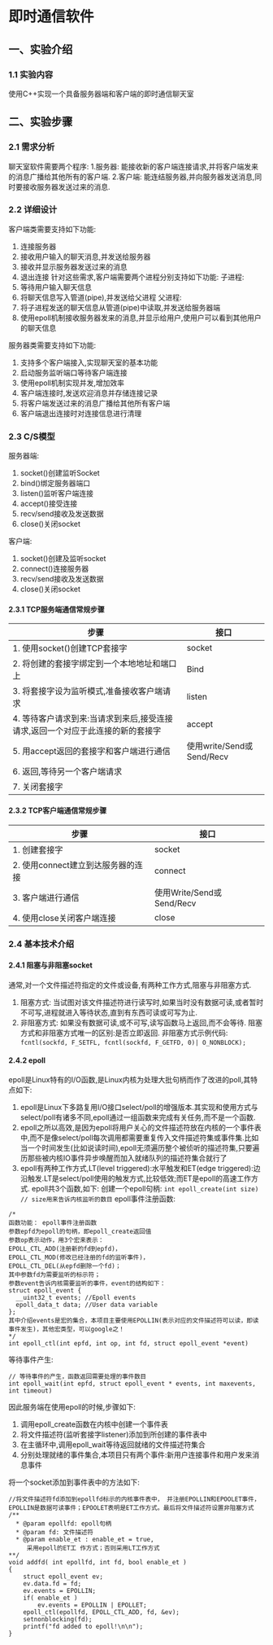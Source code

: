 # 即时通信软件 
## 一、实验介绍 
### 1.1 实验内容
使用C++实现一个具备服务器端和客户端的即时通信聊天室

## 二、实验步骤
### 2.1 需求分析
聊天室软件需要两个程序:
1.服务器: 能接收新的客户端连接请求,并将客户端发来的消息广播给其他所有的客户端.
2.客户端: 能连结服务器,并向服务器发送消息,同时要接收服务器发送过来的消息.
### 2.2 详细设计
客户端类需要支持如下功能:
1. 连接服务器
2. 接收用户输入的聊天消息,并发送给服务器
3. 接收并显示服务器发送过来的消息
4. 退出连接
针对这些需求,客户端需要两个进程分别支持如下功能:
子进程:
1. 等待用户输入聊天信息
2. 将聊天信息写入管道(pipe),并发送给父进程
父进程:
1. 将子进程发送的聊天信息从管道(pipe)中读取,并发送给服务器端
2. 使用epoll机制接收服务器发来的消息,并显示给用户,使用户可以看到其他用户的聊天信息

服务器类需要支持如下功能:
1. 支持多个客户端接入,实现聊天室的基本功能
2. 启动服务监听端口等待客户端连接
3. 使用epoll机制实现并发,增加效率
4. 客户端连接时,发送欢迎消息并存储连接记录
5. 将客户端发送过来的消息广播给其他所有客户端
6. 客户端退出连接时对连接信息进行清理

### 2.3 C/S模型
服务器端:
1. socket()创建监听Socket
2. bind()绑定服务器端口
3. listen()监听客户端连接
4. accept()接受连接
5. recv/send接收及发送数据
6. close()关闭socket

客户端:
1. socket()创建及监听socket
2. connect()连接服务器
3. recv/send接收及发送数据
4. close()关闭socket

#### 2.3.1 TCP服务端通信常规步骤
|步骤|接口|
|---|---|
|1. 使用socket()创建TCP套接字|socket|
|2. 将创建的套接字绑定到一个本地地址和端口上|Bind|
|3. 将套接字设为监听模式,准备接收客户端请求|listen|
|4. 等待客户请求到来:当请求到来后,接受连接请求,返回一个对应于此连接的新的套接字|accept|
|5. 用accept返回的套接字和客户端进行通信|使用write/Send或Send/Recv|
|6. 返回,等待另一个客户端请求||
|7. 关闭套接字||

#### 2.3.2 TCP客户端通信常规步骤
|步骤|接口|
|--|--|
|1. 创建套接字|socket|
|2. 使用connect建立到达服务器的连接|connect|
|3. 客户端进行通信|使用Write/Send或Send/Recv|
|4. 使用close关闭客户端连接|close|

### 2.4 基本技术介绍 
#### 2.4.1 阻塞与非阻塞socket 
通常,对一个文件描述符指定的文件或设备,有两种工作方式,阻塞与非阻塞方式.
1. 阻塞方式: 当试图对该文件描述符进行读写时,如果当时没有数据可读,或者暂时不可写,进程就进入等待状态,直到有东西可读或可写为止.
2. 非阻塞方式: 如果没有数据可读,或不可写,读写函数马上返回,而不会等待.
阻塞方式和非阻塞方式唯一的区别:是否立即返回.
非阻塞方式示例代码: 
``` fcntl(sockfd, F_SETFL, fcntl(sockfd, F_GETFD, 0)| O_NONBLOCK); ```

#### 2.4.2 epoll
epoll是Linux特有的I/O函数,是Linux内核为处理大批句柄而作了改进的poll,其特点如下:
1. epoll是Linux下多路复用I/O接口select/poll的增强版本.其实现和使用方式与select/poll有诸多不同,epoll通过一组函数来完成有关任务,而不是一个函数.
2. epoll之所以高效,是因为epoll将用户关心的文件描述符放在内核的一个事件表中,而不是像select/poll每次调用都需要重复传入文件描述符集或事件集.比如当一个时间发生(比如说读时间),epoll无须遍历整个被侦听的描述符集,只要遍历那些被内核IO事件异步唤醒而加入就绪队列的描述符集合就行了
3. epoll有两种工作方式,LT(level triggered):水平触发和ET(edge triggered):边沿触发.LT是select/poll使用的触发方式,比较低效;而ET是epoll的高速工作方式.
epoll共3个函数,如下:
创建一个epoll句柄: 
``` int epoll_create(int size) // size用来告诉内核监听的数目 ```
epoll事件注册函数:
```
/*
函数功能： epoll事件注册函数
参数epfd为epoll的句柄，即epoll_create返回值
参数op表示动作，用3个宏来表示：
EPOLL_CTL_ADD(注册新的fd到epfd)， 
EPOLL_CTL_MOD(修改已经注册的fd的监听事件)，
EPOLL_CTL_DEL(从epfd删除一个fd)；
其中参数fd为需要监听的标示符；
参数event告诉内核需要监听的事件，event的结构如下：
struct epoll_event {
  __uint32_t events; //Epoll events
  epoll_data_t data; //User data variable
};
其中介绍events是宏的集合，本项目主要使用EPOLLIN(表示对应的文件描述符可以读，即读事件发生)，其他宏类型，可以google之！
*/
int epoll_ctl(int epfd, int op, int fd, struct epoll_event *event)
```
等待事件产生:
```
// 等待事件的产生，函数返回需要处理的事件数目
int epoll_wait(int epfd, struct epoll_event * events, int maxevents, int timeout)
```
因此服务端在使用epoll的时候,步骤如下:
1. 调用epoll_create函数在内核中创建一个事件表
2. 将文件描述符(监听套接字listener)添加到所创建的事件表中
3. 在主循环中,调用epoll_wait等待返回就绪的文件描述符集合
4. 分别处理就绪的事件集合,本项目只有两个事件:新用户连接事件和用户发来消息事件

将一个socket添加到事件表中的方法如下:
```
//将文件描述符fd添加到epollfd标示的内核事件表中， 并注册EPOLLIN和EPOOLET事件，EPOLLIN是数据可读事件；EPOOLET表明是ET工作方式。最后将文件描述符设置非阻塞方式
/**
  * @param epollfd: epoll句柄
  * @param fd: 文件描述符
  * @param enable_et : enable_et = true, 
     采用epoll的ET工 作方式；否则采用LT工作方式
**/
void addfd( int epollfd, int fd, bool enable_et )
{
    struct epoll_event ev;
    ev.data.fd = fd;
    ev.events = EPOLLIN;
    if( enable_et )
        ev.events = EPOLLIN | EPOLLET;
    epoll_ctl(epollfd, EPOLL_CTL_ADD, fd, &ev);
    setnonblocking(fd);
    printf("fd added to epoll!\n\n");
}
```
